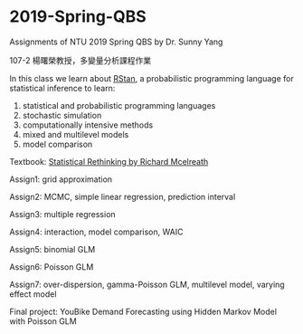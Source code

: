 # 2019-Spring-QBS
Assignments of NTU 2019 Spring QBS by Dr. Sunny Yang

107-2 楊曙榮教授，多變量分析課程作業

In this class we learn about [RStan](
https://github.com/stan-dev), a probabilistic programming language for statistical inference to learn:
  1. statistical and probabilistic programming languages
  2. stochastic simulation
  3. computationally intensive methods
  4. mixed and multilevel models
  5. model comparison

Textbook: [Statistical Rethinking by Richard Mcelreath](https://xcelab.net/rm/publications/)

Assign1: grid approximation

Assign2: MCMC, simple linear regression, prediction interval

Assign3: multiple regression

Assign4: interaction, model comparison, WAIC

Assign5: binomial GLM

Assign6: Poisson GLM

Assign7: over-dispersion, gamma-Poisson GLM, multilevel model, varying effect model

Final project: YouBike Demand Forecasting using Hidden Markov Model with Poisson GLM







